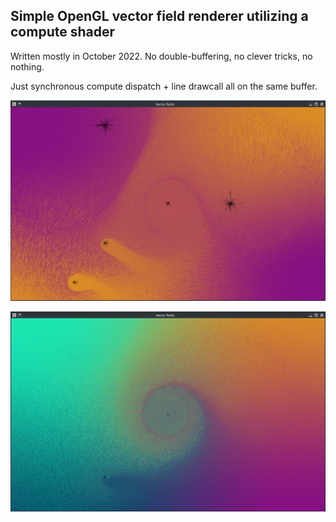 ## Simple OpenGL vector field renderer utilizing a compute shader

Written mostly in October 2022. No double-buffering, no clever tricks, no nothing.

Just synchronous compute dispatch + line drawcall all on the same buffer.

![Screenshot 1](pictures/screenshot1.png)

![Screenshot 2](pictures/screenshot2.png)
